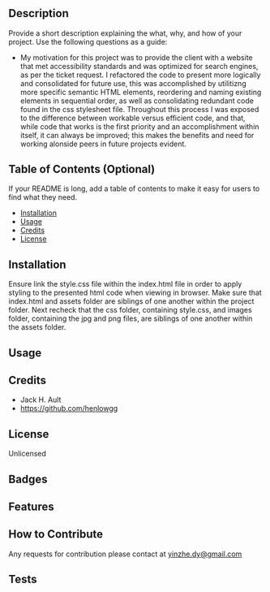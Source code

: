 # <Homework-Horiseon>
## Description
Provide a short description explaining the what, why, and how of your project. Use the following questions as a guide:
- My motivation for this project was to provide the client with a website that met accessibility standards and was optimized for search engines, as per the ticket request. I refactored the code to present more logically and consolidated for future use, this was accomplished by utilitizng more specific semantic HTML elements, reordering and naming existing elements in sequential order, as well as consolidating redundant code found in the css stylesheet file. Throughout this process I was exposed to the difference between workable versus efficient code, and that, while code that works is the first priority and an accomplishment within itself, it can always be improved; this makes the benefits and need for working alonside peers in future projects evident.
## Table of Contents (Optional)
If your README is long, add a table of contents to make it easy for users to find what they need.
- [Installation](#installation)
- [Usage](#usage)
- [Credits](#credits)
- [License](#license)
## Installation
Ensure link the style.css file within the index.html file in order to apply styling to the presented html code when viewing in browser. Make sure that index.html and assets folder are siblings of one another within the project folder. Next recheck that the css folder, containing style.css, and images folder, containing the jpg and png files, are siblings of one another within the assets folder. 
## Usage

## Credits
- Jack H. Ault
- https://github.com/henlowgg
## License
Unlicensed

## Badges

## Features

## How to Contribute
Any requests for contribution please contact at yinzhe.dy@gmail.com

## Tests
